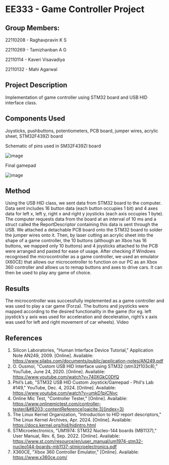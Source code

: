 # EE333 - Game Controller Project

## Group Members:
22110208 - Raghavpravin K S

22110269 - Tamizhanban A G

22110114 - Kaveri Visavadiya

22110132 - Mahi Agarwal

## Project Description
Implementation of game controller using STM32 board and USB HID interface class.

## Components Used
Joysticks, pushbuttons, potentiometers, PCB board, jumper wires, acrylic sheet, STM32F439ZI board

Schematic of pins used in SM32F439ZI board

![image](https://github.com/user-attachments/assets/526ae2ae-b71d-484b-b724-b773e5abba68)

Final gamepad

![image](https://github.com/user-attachments/assets/8315416e-2e0e-41fa-8b5d-200570e97cf6)

## Method
Using the USB HID class, we sent data from STM32 board to the computer. Data sent includes 16 button data (each button occupies 1 bit) and 4 axes data for left x, left y, right x and right y joysticks (each axis occupies 1 byte). The computer requests data from the board at an interval of 10 ms and a struct called the ReportDescriptor containing this data is sent through the USB. We attached a detachable PCB board onto the STM32 board to solder the jumper wires onto it. Then, by laser cutting an acrylic sheet into the shape of a game controller, the 10 buttons (although an Xbox has 16 buttons, we mapped only 10 buttons) and 4 joysticks attached to the PCB were arranged and pasted for ease of usage. After checking if Windows recognised the microcontroller as a game controller, we used an emulator (X60CE) that allows our microcontroller to function on our PC as an Xbox 360 controller and allows us to remap buttons and axes to drive cars. It can then be used to play any game of choice.

## Results
The microcontroller was successfully implemented as a game controller and was used to play a car game (Forza). The buttons and joysticks were mapped according to the desired functionality in the game (for eg. left joystick’s y axis was used for acceleration and deceleration, right’s x axis was used for left and right movement of car wheels). Video
 
## References
1. Silicon Laboratories, "Human Interface Device Tutorial," Application Note AN249, 2009. [Online]. Available: https://www.silabs.com/documents/public/application-notes/AN249.pdf
2. O. Ousmoi, "Custom USB HID Interface using STM32 (stm32f103c8)," YouTube, June 24, 2020. [Online]. Available: https://www.youtube.com/watch?v=740XGkC0DfQ 
3. Phil’s Lab, "STM32 USB HID Custom Joystick/Gamepad - Phil's Lab #149," YouTube, Dec. 4, 2024. [Online]. Available: https://www.youtube.com/watch?v=umkD1piCNvc
4. Online Mic Test, "Controller Tester," [Online]. Available: https://www.onlinemictest.com/controller-tester/&#8203;:contentReference[oaicite:3]{index=3}
5. The Linux Kernel Organization, "Introduction to HID report descriptors," The Linux Kernel Archives, Apr. 2024. [Online]. Available: https://docs.kernel.org/hid/hidintro.html 
6. STMicroelectronics, "UM1974: STM32 Nucleo-144 boards (MB1137)," User Manual, Rev. 6, Sep. 2022. [Online]. Available: https://www.st.com/resource/en/user_manual/um1974-stm32-nucleo144-boards-mb1137-stmicroelectronics.pdf
7. X360CE, "Xbox 360 Controller Emulator," [Online]. Available: https://www.x360ce.com/​
